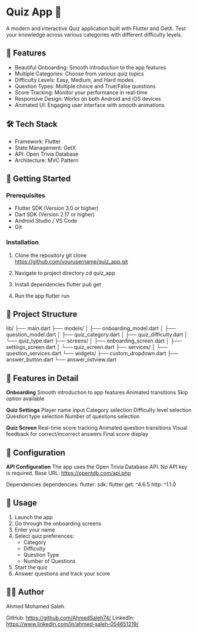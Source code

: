 # Quiz App 📱

A modern and interactive Quiz application built with Flutter and GetX. Test your knowledge across various categories with different difficulty levels.

## 🌟 Features

- Beautiful Onboarding: Smooth introduction to the app features
- Multiple Categories: Choose from various quiz topics
- Difficulty Levels: Easy, Medium, and Hard modes
- Question Types: Multiple choice and True/False questions
- Score Tracking: Monitor your performance in real-time
- Responsive Design: Works on both Android and iOS devices
- Animated UI: Engaging user interface with smooth animations

## 🛠️ Tech Stack

- Framework: Flutter
- State Management: GetX
- API: Open Trivia Database
- Architecture: MVC Pattern

## 🚀 Getting Started

### Prerequisites

- Flutter SDK (Version 3.0 or higher)
- Dart SDK (Version 2.17 or higher)
- Android Studio / VS Code
- Git

### Installation

1. Clone the repository
git clone https://github.com/yourusername/quiz_app.git

2. Navigate to project directory
cd quiz_app

3. Install dependencies
flutter pub get

4. Run the app
flutter run

## 📁 Project Structure

lib/
├── main.dart
├── models/
│   ├── onboarding_model.dart
│   ├── question_model.dart
│   ├── quiz_category.dart
│   ├── quiz_difficulty.dart
│   └── quiz_type.dart
├── screens/
│   ├── onboarding_screen.dart
│   ├── settings_screen.dart
│   └── quiz_screen.dart
├── services/
│   └── question_services.dart
└── widgets/
    ├── custom_dropdown.dart
    ├── answer_button.dart
    └── answer_listview.dart

## 🎯 Features in Detail

**Onboarding**
Smooth introduction to app features
Animated transitions
Skip option available

**Quiz Settings**
Player name input
Category selection
Difficulty level selection
Question type selection
Number of questions selection

**Quiz Screen**
Real-time score tracking
Animated question transitions
Visual feedback for correct/incorrect answers
Final score display

## 🔧 Configuration

**API Configuration**
The app uses the Open Trivia Database API. No API key is required.
Base URL: https://opentdb.com/api.php

Dependencies
dependencies:
  flutter:
    sdk: flutter
  get: ^4.6.5
  http: ^1.1.0


## 📝 Usage
1. Launch the app
2. Go through the onboarding screens
3. Enter your name
4. Select quiz preferences:
   - Category
   - Difficulty
   - Question Type
   - Number of Questions
5. Start the quiz
6. Answer questions and track your score


## 👨‍💻 Author
Ahmed Mohamed Saleh

GitHub: https://github.com/AhmedSaleh74/
LinkedIn: https://www.linkedin.com/in/ahmed-saleh-054651219/
